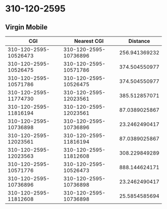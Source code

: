 # 310-120-2595
## Virgin Mobile


| CGI | Nearest CGI | Distance |
|-----|-------------|----------|
| 310-120-2595-10526473 | 310-120-2595-10736896 | 256.941369232 |
| 310-120-2595-10526475 | 310-120-2595-10571786 | 374.504550977 |
| 310-120-2595-10571786 | 310-120-2595-10526475 | 374.504550977 |
| 310-120-2595-11774730 | 310-120-2595-12023561 | 385.512857071 |
| 310-120-2595-11816194 | 310-120-2595-12023561 | 87.0389025867 |
| 310-120-2595-10736898 | 310-120-2595-10736896 | 23.2462490417 |
| 310-120-2595-12023561 | 310-120-2595-11816194 | 87.0389025867 |
| 310-120-2595-12023563 | 310-120-2595-11812608 | 308.229849289 |
| 310-120-2595-10571776 | 310-120-2595-10526473 | 888.144624171 |
| 310-120-2595-10736896 | 310-120-2595-10736898 | 23.2462490417 |
| 310-120-2595-11812608 | 310-120-2595-10736898 | 25.5854585694 |

